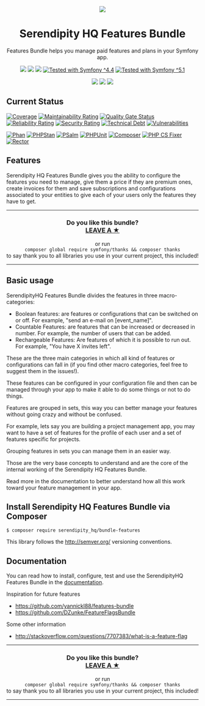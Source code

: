 <p align="center">
    <a href="http://www.serendipityhq.com" target="_blank">
        <img style="max-width: 350px" src="http://www.serendipityhq.com/assets/open-source-projects/Logo-SerendipityHQ-Icon-Text-Purple.png">
    </a>
</p>

<h1 align="center">Serendipity HQ Features Bundle</h1>
<p align="center">Features Bundle helps you manage paid features and plans in your Symfony app.</p>
<p align="center">
    <a href="https://github.com/Aerendir/bundle-features/releases"><img src="https://img.shields.io/packagist/v/serendipity_hq/bundle-features.svg?style=flat-square"></a>
    <a href="https://opensource.org/licenses/MIT"><img src="https://img.shields.io/badge/license-MIT-brightgreen.svg?style=flat-square"></a>
    <a href="https://github.com/Aerendir/bundle-features/releases"><img src="https://img.shields.io/packagist/php-v/serendipity_hq/bundle-features?color=%238892BF&style=flat-square&logo=php" /></a>
    <a title="Tested with Symfony ^4.4" href="https://github.com/Aerendir/bundle-aws-ses-monitor/actions?query=branch%3Adev"><img title="Tested with Symfony ^4.4" src="https://img.shields.io/badge/Symfony-%5E4.4-333?style=flat-square&logo=symfony" /></a>
    <a title="Tested with Symfony ^5.1" href="https://github.com/Aerendir/bundle-aws-ses-monitor/actions?query=branch%3Adev"><img title="Tested with Symfony ^5.1" src="https://img.shields.io/badge/Symfony-%5E5.1-333?style=flat-square&logo=symfony" /></a>
</p>
<p align="center">
    <a href="https://www.php.net/manual/en/book.intl.php"><img src="https://img.shields.io/badge/Suggests-ext--intl-%238892BF?style=flat-square&logo=php"></a>
    <a href="https://www.php.net/manual/en/book.json.php"><img src="https://img.shields.io/badge/Suggests-ext--json-%238892BF?style=flat-square&logo=php"></a>
    <img src="https://img.shields.io/badge/Suggests-serendipity__hq/component--text--matrix-%238892BF?style=flat-square">
</p>

## Current Status

[![Coverage](https://sonarcloud.io/api/project_badges/measure?project=Aerendir_bundle-features&metric=coverage)](https://sonarcloud.io/dashboard?id=Aerendir_bundle-features)
[![Maintainability Rating](https://sonarcloud.io/api/project_badges/measure?project=Aerendir_bundle-features&metric=sqale_rating)](https://sonarcloud.io/dashboard?id=Aerendir_bundle-features)
[![Quality Gate Status](https://sonarcloud.io/api/project_badges/measure?project=Aerendir_bundle-features&metric=alert_status)](https://sonarcloud.io/dashboard?id=Aerendir_bundle-features)
[![Reliability Rating](https://sonarcloud.io/api/project_badges/measure?project=Aerendir_bundle-features&metric=reliability_rating)](https://sonarcloud.io/dashboard?id=Aerendir_bundle-features)
[![Security Rating](https://sonarcloud.io/api/project_badges/measure?project=Aerendir_bundle-features&metric=security_rating)](https://sonarcloud.io/dashboard?id=Aerendir_bundle-features)
[![Technical Debt](https://sonarcloud.io/api/project_badges/measure?project=Aerendir_bundle-features&metric=sqale_index)](https://sonarcloud.io/dashboard?id=Aerendir_bundle-features)
[![Vulnerabilities](https://sonarcloud.io/api/project_badges/measure?project=Aerendir_bundle-features&metric=vulnerabilities)](https://sonarcloud.io/dashboard?id=Aerendir_bundle-features)

[![Phan](https://github.com/Aerendir/bundle-features/workflows/Phan/badge.svg)](https://github.com/Aerendir/bundle-features/actions?query=branch%3Adev)
[![PHPStan](https://github.com/Aerendir/bundle-features/workflows/PHPStan/badge.svg)](https://github.com/Aerendir/bundle-features/actions?query=branch%3Adev)
[![PSalm](https://github.com/Aerendir/bundle-features/workflows/PSalm/badge.svg)](https://github.com/Aerendir/bundle-features/actions?query=branch%3Adev)
[![PHPUnit](https://github.com/Aerendir/bundle-features/workflows/PHPunit/badge.svg)](https://github.com/Aerendir/bundle-features/actions?query=branch%3Adev)
[![Composer](https://github.com/Aerendir/bundle-features/workflows/Composer/badge.svg)](https://github.com/Aerendir/bundle-features/actions?query=branch%3Adev)
[![PHP CS Fixer](https://github.com/Aerendir/bundle-features/workflows/PHP%20CS%20Fixer/badge.svg)](https://github.com/Aerendir/bundle-features/actions?query=branch%3Adev)
[![Rector](https://github.com/Aerendir/bundle-features/workflows/Rector/badge.svg)](https://github.com/Aerendir/bundle-features/actions?query=branch%3Adev)

## Features

Serendipity HQ Features Bundle gives you the ability to configure the features you need to manage, give them a price if they are premium ones, create invoices for them and save subscriptions and configurations associated to your entities to give each of your users only the features they have to get.

<hr />
<h3 align="center">
    <b>Do you like this bundle?</b><br />
    <b><a href="#js-repo-pjax-container">LEAVE A &#9733;</a></b>
</h3>
<p align="center">
    or run<br />
    <code>composer global require symfony/thanks && composer thanks</code><br />
    to say thank you to all libraries you use in your current project, this included!
</p>
<hr />

## Basic usage

SerendipityHQ Features Bundle divides the features in three macro-categories:

- Boolean features: are features or configurations that can be switched on or off. For example, "send an e-mail on [event_name]".
- Countable Features: are features that can be increased or decreased in number. For example, the number of users that can be added.
- Rechargeable Features: Are features of which it is possible to run out. For example, "You have X invites left".

These are the three main categories in which all kind of features or configurations can fall in (if you find other macro categories, feel free to suggest them in the issues!).

These features can be configured in your configuration file and then can be managed through your app to make it able to do some things or not to do things.

Features are grouped in sets, this way you can better manage your features without going crazy and without be confused.

For example, lets say you are building a project management app, you may want to have a set of features for the profile of each user and a set of features specific for projects.

Grouping features in sets you can manage them in an easier way.

Those are the very base concepts to understand and are the core of the internal working of the Serendipity HQ Features Bundle.

Read more in the documentation to better understand how all this work toward your feature management in your app.

## Install Serendipity HQ Features Bundle via Composer

    $ composer require serendipity_hq/bundle-features

This library follows the http://semver.org/ versioning conventions.

## Documentation

You can read how to install, configure, test and use the SerendipityHQ Features Bundle in the [documentation](docs/Index.md).

Inspiration for future features

- https://github.com/yannickl88/features-bundle
- https://github.com/DZunke/FeatureFlagsBundle

Some other information

- http://stackoverflow.com/questions/7707383/what-is-a-feature-flag

<hr />
<h3 align="center">
    <b>Do you like this bundle?</b><br />
    <b><a href="#js-repo-pjax-container">LEAVE A &#9733;</a></b>
</h3>
<p align="center">
    or run<br />
    <code>composer global require symfony/thanks && composer thanks</code><br />
    to say thank you to all libraries you use in your current project, this included!
</p>
<hr />
